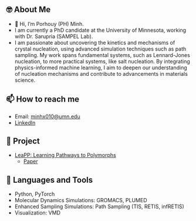 ## 🤓 About Me
- 👋 Hi, I’m Porhouy (PH) Minh.
- I am currently a PhD candidate at the University of Minnesota, working with Dr. Sarupria (SAMPEL Lab).
- I am passionate about uncovering the kinetics and mechanisms of crystal nucleation, using advanced simulation techniques such as path sampling. My work spans fundamental systems, such as Lennard-Jones nucleation, to more practical systems, like salt nucleation. By integrating physics-informed machine learning, I aim to deepen our understanding of nucleation mechanisms and contribute to advancements in materials science.
  
## 📫 How to reach me
- Email: minhx010@umn.edu
- [LinkedIn](linkedin.com/in/porhouy-minh-196a5426b)

## 👾 Project
- [LeaPP: Learning Pathways to Polymorphs](https://zenodo.org/records/14976435)
  - [Paper](https://doi.org/10.1021/acs.jctc.5c00097)

## 🧰 Languages and Tools
- Python, PyTorch
- Molecular Dynamics Simulations: GROMACS, PLUMED
- Enhanced Sampling Simulations: Path Sampling (TIS, RETIS, infRETIS)
- Visualization: VMD

<!---
minhx010/minhx010 is a ✨ special ✨ repository because its `README.md` (this file) appears on your GitHub profile.
You can click the Preview link to take a look at your changes.
--->
